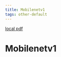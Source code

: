 ```yaml
---
title: Mobilenetv1
tags: other-default
---
```


[local pdf](../../../pdfs/mobileNetV1.pdf)

# Mobilenetv1

